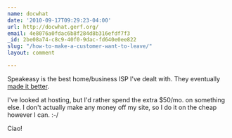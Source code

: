 ```yaml
---
name: docwhat
date: '2010-09-17T09:29:23-04:00'
url: http://docwhat.gerf.org/
email: 4e8076a0fdac6b8f284d8b316efdf7f3
_id: 2be08a74-c8c9-40f0-9dac-fd640e0ee822
slug: "/how-to-make-a-customer-want-to-leave/"
layout: comment

---
```


Speakeasy is the best home/business ISP I've dealt with.  They eventually <a href="http://docwhat.gerf.org/2009/03/how-speakeasy-made-it-better" rel="nofollow">made it better</a>.

I've looked at hosting, but I'd rather spend the extra $50/mo. on something else.  I don't actually make any money off my site, so I do it on the cheap however I can. :-/

Ciao!
